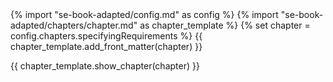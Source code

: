 <frontmatter>
{% import "se-book-adapted/config.md" as config %}
{% import "se-book-adapted/chapters/chapter.md" as chapter_template %}
{% set chapter = config.chapters.specifyingRequirements %}
{{ chapter_template.add_front_matter(chapter) }}
</frontmatter>

{{ chapter_template.show_chapter(chapter) }}